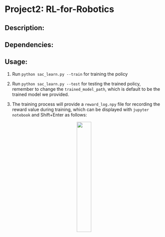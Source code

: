 # Project2: RL-for-Robotics
## Description:

## Dependencies:

## Usage:
1. Run `python sac_learn.py --train` for training the policy

2. Run `python sac_learn.py --test` for testing the trained policy, remember to change the `trained_model_path`, which is default to be the trained model we provided.

3. The training process will provide a `reward_log.npy` file for recording the reward value during training, which can be displayed with `jupyter notebook` and Shift+Enter as follows:
<p align="center">
<img src="https://github.com/deep-reinforcement-learning-book/Project2-RL-for-Robotics/tree/master/figures/training.pdf" width="30%">
</p>
